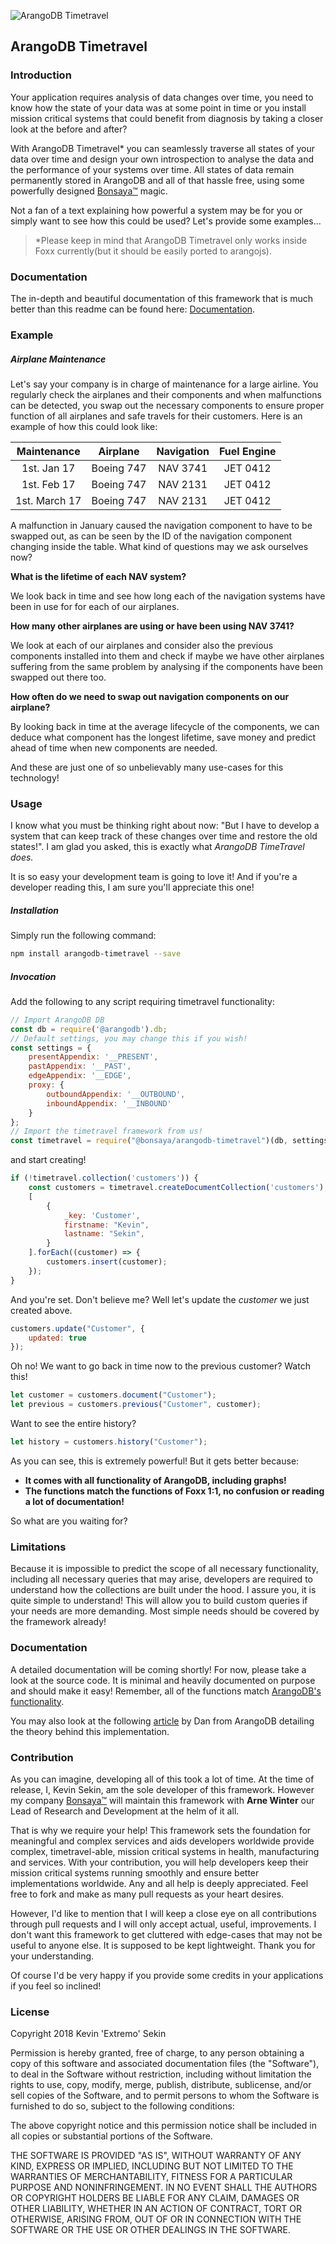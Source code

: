 ![ArangoDB Timetravel](img.png)

## ArangoDB Timetravel

### Introduction

Your application requires analysis of data changes over time, you need to know how the state of your data was at some point in time or you install mission critical systems that could benefit from diagnosis by taking a closer look at the before and after?

With ArangoDB Timetravel* you can seamlessly traverse all states of your data over time and design your own introspection to analyse the data and the performance of your systems over time. All states of data remain permanently stored in ArangoDB and all of that hassle free, using some powerfully designed <a href="https://bonsaya.com" target="_blank">Bonsaya&#8482;</a> magic.

Not a fan of a text explaining how powerful a system may be for you or simply want to see how this could be used? Let's provide some examples...

> *Please keep in mind that ArangoDB Timetravel only works inside Foxx currently(but it should be easily ported to arangojs).

### Documentation

The in-depth and beautiful documentation of this framework that is much better than this readme can be found here: <a href="https://developers.bonsaya.com" target="_blank">Documentation</a>.

### Example

##### Airplane Maintenance

Let's say your company is in charge of maintenance for a large airline. You regularly check the airplanes and their components and when malfunctions can be detected, you swap out the necessary components to ensure proper function of all airplanes and safe travels for their customers. Here is an example of how this could look like:

| Maintenance | Airplane | Navigation | Fuel Engine |
| :-----------: | :--------: | :------: | :------: |
| 1st. Jan 17   | Boeing 747 | NAV 3741 | JET 0412 | 
| 1st. Feb 17   | Boeing 747 | NAV 2131 | JET 0412 | 
| 1st. March 17 | Boeing 747 | NAV 2131 | JET 0412 | 

A malfunction in January caused the navigation component to have to be swapped out, as can be seen by the ID of the navigation component changing inside the table. What kind of questions may we ask ourselves now?

**What is the lifetime of each NAV system?**

We look back in time and see how long each of the navigation systems have been in use for for each of our airplanes.

**How many other airplanes are using or have been using NAV 3741?**

We look at each of our airplanes and consider also the previous components installed into them and check if maybe we have other airplanes suffering from the same problem by analysing if the components have been swapped out there too.

**How often do we need to swap out navigation components on our airplane?**

By looking back in time at the average lifecycle of the components, we can deduce what component has the longest lifetime, save money and predict ahead of time when new components are needed.

And these are just one of so unbelievably many use-cases for this technology!

### Usage

I know what you must be thinking right about now: "But I have to develop a system that can keep track of these changes over time and restore the old states!". I am glad you asked, this is exactly what *ArangoDB TimeTravel does.*

It is so easy your development team is going to love it! And if you're a developer reading this, I am sure you'll appreciate this one!

##### Installation

Simply run the following command:

```bash
npm install arangodb-timetravel --save
```

##### Invocation

Add the following to any script requiring timetravel functionality:

```javascript
// Import ArangoDB DB
const db = require('@arangodb').db;
// Default settings, you may change this if you wish!
const settings = {
	presentAppendix: '__PRESENT',
	pastAppendix: '__PAST',
	edgeAppendix: '__EDGE',
	proxy: {
		outboundAppendix: '__OUTBOUND',
		inboundAppendix: '__INBOUND'
	}
};
// Import the timetravel framework from us!
const timetravel = require("@bonsaya/arangodb-timetravel")(db, settings);
```

and start creating!

```javascript
if (!timetravel.collection('customers')) {
	const customers = timetravel.createDocumentCollection('customers');
	[
		{
			_key: 'Customer',
			firstname: "Kevin",
			lastname: "Sekin",
		}
	].forEach((customer) => {
		customers.insert(customer);
	});
}
```

And you're set. Don't believe me? Well let's update the *customer* we just created above.

```javascript
customers.update("Customer", {
	updated: true	
});
```

Oh no! We want to go back in time now to the previous customer? Watch this!

```javascript
let customer = customers.document("Customer");
let previous = customers.previous("Customer", customer);
```

Want to see the entire history?
```javascript
let history = customers.history("Customer");
```

As you can see, this is extremely powerful! But it gets better because:
* **It comes with all functionality of ArangoDB, including graphs!**
* **The functions match the functions of Foxx 1:1, no confusion or reading a lot of documentation!**

So what are you waiting for?

### Limitations

Because it is impossible to predict the scope of all necessary functionality, including all necessary queries that may arise, developers are required to understand how the collections are built under the hood. I assure you, it is quite simple to understand! This will allow you to build custom queries if your needs are more demanding. Most simple needs should be covered by the framework already!

### Documentation

A detailed documentation will be coming shortly! For now, please take a look at the source code. It is minimal and heavily documented on purpose and should make it easy! Remember, all of the functions match <a href="https://docs.arangodb.com/devel/Manual/DataModeling/Documents/DocumentMethods.html">ArangoDB's functionality</a>.

You may also look at the following <a href="https://www.arangodb.com/2018/07/time-traveling-with-graph-databases/">article</a> by Dan from ArangoDB detailing the theory behind this implementation.

### Contribution

As you can imagine, developing all of this took a lot of time. At the time of release, I, Kevin Sekin, am the sole developer of this framework. However my company <a href="https://bonsaya.com" target="_blank">Bonsaya&#8482;</a> will maintain this framework with **Arne Winter** our Lead of Research and Development at the helm of it all.

That is why we require your help! This framework sets the foundation for meaningful and complex services and aids developers worldwide provide complex, timetravel-able, mission critical systems in health, manufacturing and services. With your contribution, you will help developers keep their mission critical systems running smoothly and ensure better implementations worldwide. Any and all help is deeply appreciated. Feel free to fork and make as many pull requests as your heart desires.

However, I'd like to mention that I will keep a close eye on all contributions through pull requests and I will only accept actual, useful, improvements. I don't want this framework to get cluttered with edge-cases that may not be useful to anyone else. It is supposed to be kept lightweight. Thank you for your understanding.

Of course I'd be very happy if you provide some credits in your applications if you feel so inclined!

### License

Copyright 2018 Kevin 'Extremo' Sekin

Permission is hereby granted, free of charge, to any person obtaining a copy of this software and associated documentation files (the "Software"), to deal in the Software without restriction, including without limitation the rights to use, copy, modify, merge, publish, distribute, sublicense, and/or sell copies of the Software, and to permit persons to whom the Software is furnished to do so, subject to the following conditions:

The above copyright notice and this permission notice shall be included in all copies or substantial portions of the Software.

THE SOFTWARE IS PROVIDED "AS IS", WITHOUT WARRANTY OF ANY KIND, EXPRESS OR IMPLIED, INCLUDING BUT NOT LIMITED TO THE WARRANTIES OF MERCHANTABILITY, FITNESS FOR A PARTICULAR PURPOSE AND NONINFRINGEMENT. IN NO EVENT SHALL THE AUTHORS OR COPYRIGHT HOLDERS BE LIABLE FOR ANY CLAIM, DAMAGES OR OTHER LIABILITY, WHETHER IN AN ACTION OF CONTRACT, TORT OR OTHERWISE, ARISING FROM, OUT OF OR IN CONNECTION WITH THE SOFTWARE OR THE USE OR OTHER DEALINGS IN THE SOFTWARE.
